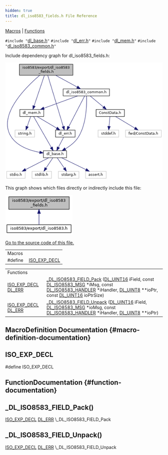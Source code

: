 ```yaml
---
hidden: true
title: dl_iso8583_fields.h File Reference
---
```


[Macros](#define-members) \| [Functions](#func-members)

`#include "`<a href="dl__base_8h_source.md">dl_base.h</a>`"`
`#include "`<a href="dl__err_8h_source.md">dl_err.h</a>`"`
`#include "`<a href="dl__mem_8h_source.md">dl_mem.h</a>`"`
`#include "`<a href="dl__iso8583__common_8h_source.md">dl_iso8583_common.h</a>`"`

Include dependency graph for dl_iso8583_fields.h:

![](dl__iso8583__fields_8h__incl.png)

This graph shows which files directly or indirectly include this file:

![](dl__iso8583__fields_8h__dep__incl.png)

<a href="dl__iso8583__fields_8h_source.md">Go to the source code of this file.</a>

|          |                                                    |
|----------|----------------------------------------------------|
| Macros   |                                                    |
| #define  | [ISO_EXP_DECL](#afd0131fdb432c83b6a30719f866ef15a) |

|  |  |
|----|----|
| Functions |  |
| <a href="_safe_buffer_8hpp.md#afd0131fdb432c83b6a30719f866ef15a">ISO_EXP_DECL</a> <a href="dl__err_8h.md#ada368ca184bede6f4325b99208f6a97a">DL_ERR</a>  | [\_DL_ISO8583_FIELD_Pack](#a427d0f87c0e0a7d13e0fe57241c21230) (<a href="dl__base_8h.md#ad253e3225fa9ea736548d20a90dbf237">DL_UINT16</a> iField, const <a href="dl__iso8583__common_8h.md#ad841da3313e5c84926f5149ec0812ef4">DL_ISO8583_MSG</a> \*iMsg, const <a href="dl__iso8583__common_8h.md#a9c22a24affc7d3273630965769f7ac17">DL_ISO8583_HANDLER</a> \*iHandler, <a href="dl__base_8h.md#a9d9aaccaaea86a21d606052de3f715b9">DL_UINT8</a> \*\*ioPtr, const <a href="dl__base_8h.md#ad253e3225fa9ea736548d20a90dbf237">DL_UINT16</a> ioPtrSize) |
| <a href="_safe_buffer_8hpp.md#afd0131fdb432c83b6a30719f866ef15a">ISO_EXP_DECL</a> <a href="dl__err_8h.md#ada368ca184bede6f4325b99208f6a97a">DL_ERR</a>  | [\_DL_ISO8583_FIELD_Unpack](#ab6ce7c17635c4e85d850e5715ace3418) (<a href="dl__base_8h.md#ad253e3225fa9ea736548d20a90dbf237">DL_UINT16</a> iField, <a href="dl__iso8583__common_8h.md#ad841da3313e5c84926f5149ec0812ef4">DL_ISO8583_MSG</a> \*ioMsg, const <a href="dl__iso8583__common_8h.md#a9c22a24affc7d3273630965769f7ac17">DL_ISO8583_HANDLER</a> \*iHandler, <a href="dl__base_8h.md#a9d9aaccaaea86a21d606052de3f715b9">DL_UINT8</a> \*\*ioPtr) |

## MacroDefinition Documentation {#macro-definition-documentation}

## ISO_EXP_DECL <a href="#afd0131fdb432c83b6a30719f866ef15a" id="afd0131fdb432c83b6a30719f866ef15a"></a>

<p>#define ISO_EXP_DECL</p>

## FunctionDocumentation {#function-documentation}

## \_DL_ISO8583_FIELD_Pack() <a href="#a427d0f87c0e0a7d13e0fe57241c21230" id="a427d0f87c0e0a7d13e0fe57241c21230"></a>

<p><a href="_safe_buffer_8hpp.md#afd0131fdb432c83b6a30719f866ef15a">ISO_EXP_DECL</a> <a href="dl__err_8h.md#ada368ca184bede6f4325b99208f6a97a">DL_ERR</a> \_DL_ISO8583_FIELD_Pack</p>

## \_DL_ISO8583_FIELD_Unpack() <a href="#ab6ce7c17635c4e85d850e5715ace3418" id="ab6ce7c17635c4e85d850e5715ace3418"></a>

<p><a href="_safe_buffer_8hpp.md#afd0131fdb432c83b6a30719f866ef15a">ISO_EXP_DECL</a> <a href="dl__err_8h.md#ada368ca184bede6f4325b99208f6a97a">DL_ERR</a> \_DL_ISO8583_FIELD_Unpack</p>
